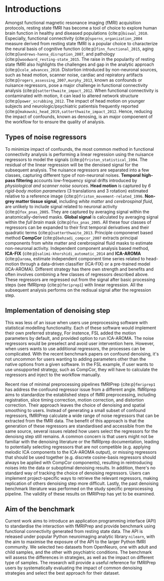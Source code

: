 # Introductions

<!-- We all know denosing is important now. And we cannot understand brain activity without it. -->
Amongst functional magnetic resonance imaging (fMRI) acquisition protocols,
resting state fMRI has become a tool of choice to explore human brain function in healthy and diseased populations {cite:p}`biswal_2010`.
Especially, functional connectivity {cite:p}`sporns_organization_2004` measure derived from resting state fMRI is a popular choice to characterize the neural basis of <!-- any suggestions of some newer paper to cite is good -->
cognitive function {cite:p}`finn_functional_2015`,
aging {cite:p}`andrews-hanna_disruption_2007`,
and pathology {cite:p}`woodward_resting-state_2015`.
The raise in the popularity of resting state fMRI also highlights the challenges and gap in the analytic approach {cite:p}`cole_advances_2010`.
Distortion introduced by non-neuronal sources,
such as head motion, scanner noise, cardiac and repiratory artifacts {cite:p}`rogers_assessing_2007,murphy_2013`,
known as confounds or nuisance regressors, pose a major challenge in functional connectivity analysis {cite:p}`satterthwaite_impact_2012`.
When functional connectivity is contaminated with motion, it can lead to altered network structure {cite:p}`power_scrubbing_2012`.
The impact of head motion on younger subjects and neurologic/psychiatric patientsis frequently reported {cite:p}`makowski_head_2019,satterthwaite_impact_2012`.
Hence, reducing the impact of confounds, known as denosing,
is an major compoenent of the workflow for to ensure the quality of analysis.

<!-- Classes of nuisance regressors - like how load_confounds separate them -->
<!-- need to add reference to this section-->
## Types of noise regressors

To minimize impact of confounds,
the most common method in functional connectivity analysis is performing a linear regression using the nuisance regressors to model the signals {cite:p}`friston_statistical_1994`.
The residual of the linear regression will be the denoised signal for the subsequent analysis.
The nuisance regressors are separated into a few classes, capturing different type of non-neuronal noises.
__Temporal high-pass filtering__ accounts low-frequency signal drifts introduced by _physiological and scanner noise sources_.
__Head motion__ is captured by _6 rigid-body motion parameters_ (3 translations and 3 rotation)  estimated relative to a reference image {cite:p}`friston_movement-related_1996`.
__Non-grey matter tissue signal__, including _white matter_ and _cerebrospinal fluid_, are unlikely to include signal related to neuronal activity {cite:p}`fox_pnas_2005`.
They are captured by averaging signal within the anatomically-derived masks.
__Global signal__ is calculated by averaging signal within the _full brain_ mask {cite:p}`fox_pnas_2005`.
All these four classes of regressors can be expanded to their first temporal derivatives and their quadratic terms {cite:p}`satterthwaite_2013`.
Principle componenet based method __CompCor__ {cite:p}`behzadi_compcor_2007` extracts principal components from white matter and cerebrospinal fluid masks to estimate non-neuronal activity.
Independent component analysis based method, __ICA-FIX__ {cite:p}`salimi-khorshidi_automatic_2014` and __ICA-AROMA__ {cite:p}`aroma`,
estimate independent component time series related to head-motion through a data-driven classifier (ICA-FIX) or a pre-trained model (ICA-AROMA).
Different strategy has there own strength and benefits and often involves combining a few classes of regressors described above.
These regressors are regressed out from the signal after basic processing steps (see fMRIprep {cite:p}`fmriprep1`) with linear regression.
All the subsequent analysis performs on the redisual signal after the regression step.

## Implementation of denoising step

<!-- How denoising is traditionally done in propriatory software -->
This was less of an issue when users use preprocessing software with statistical modelling functionality.
Each of these software would implement their own preferred strategy,
For instence, FSL added the motion parameters by default, and provided option to run ICA-AROMA.
The noise regressors would be preselect and avoid user intervention here.
However, when users wants to use additional regressors, the processes can be complicated.
With the recent benchmark papers on confound denoising,
it's not uncommon for users wanting to adding parameters other than the native options from a given software.
In the FSL example, if user wants to use unsupported strategy, such as CompCor,
they will have to calculate the regressors and inject to the workflow manually.
<!-- Question: should we compare some other software? ie. niak and cpac has a more flexible approach, but still lock user-in  -->

Recent rise of minimal preprocessing pipelines fMRIPrep {cite:p}`fmriprep1` has address the confound regressor issue from a different angle.
fMRIprep aims to standardize the established steps of fMRI preprocessing, including registration, slice timing correction, motion correction, and distortion correction.
Their approach leaves the choice of denoising and spatial smoothing to users.
Instead of generating a small subset of confound regressors, fMRIPrep calculate a wide range of noise regressors that can be extracted from the fMRI data.
The benefit of this approach is that the generation of these regressors are standardised and accessible from the same source,
several issues related how users select the regressors for the denoisng step still remains.
A common concern is that users might not be familiar with the denoising literature or the fMRIprep documentation,
leading to potentially selecting regressors that are not competible (e.g. applying melodic ICA components to the ICA-AROMA output),
or missing regressors that should be used together (e.g. discrete cosine-basis regressors should always be applied with CompCor components),
resulting in reintroducing noises into the data or suboptimal denoising results.
In addition, there's no standard way of tracking the choice of denoising regressors.
Users can implement project-specific ways to retrieve the relevant regressors,
making replication of others denoising step more difficult.
Lastly, the past denoising benchmark literature was performed on the study specific preprocessing pipeline.
The validity of these results on fMRIPrep has yet to be examined.

## Aim of the benchmark

Current work aims to introduce an application programming interface (API) to standardise the interaction with fMRIPrep and provide benchmark using functional connectivity generated from resting state data.
The API is released under popular Python neuroimaging analytic library `nilearn`,
with the aim to maximise the exposure of the API to the larger Python fMRI community.
We selected two datasets from OpenNeuro,
one with adult and child samples, and the other with psychiatric conditions.
The benchmark will assess the differences in strategies, as well as the impact on different type of samples.
The research will provide a useful reference for fMRIPrep users by systematically evaluating the impact of common denoising strategies and select the best approach for their dataset. 

